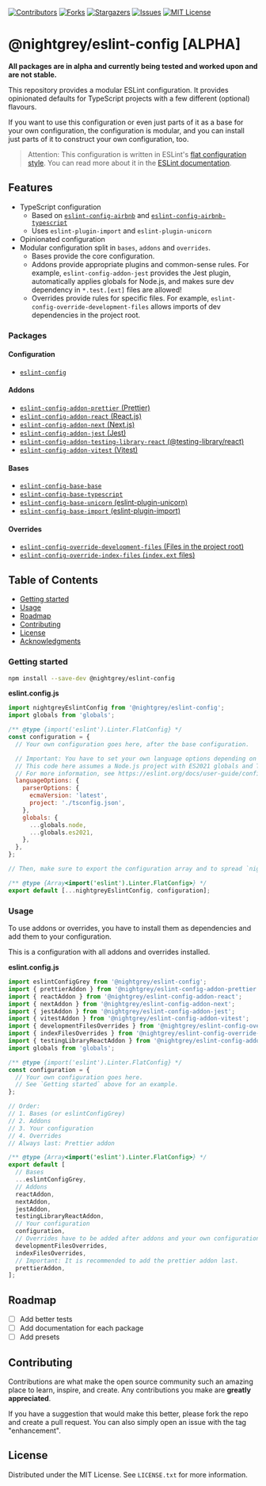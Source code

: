 <!--
*** I'm using markdown "reference style" links for readability.
*** Reference links are enclosed in brackets [ ] instead of parentheses ( ).
*** See the bottom of this document for the declaration of the reference variables
*** for contributors-url, forks-url, etc. This is an optional, concise syntax you may use.
*** https://www.markdownguide.org/basic-syntax/#reference-style-links
-->

[![Contributors][contributors-shield]][contributors-url] [![Forks][forks-shield]][forks-url]
[![Stargazers][stars-shield]][stars-url] [![Issues][issues-shield]][issues-url]
[![MIT License][license-shield]][license-url]

# @nightgrey/eslint-config [ALPHA]

**All packages are in alpha and currently being tested and worked upon and are not stable.**

This repository provides a modular ESLint configuration. It provides opinionated defaults for TypeScript projects with a few different (optional) flavours.

If you want to use this configuration or even just parts of it as a base for your own configuration, the configuration is modular, and you can install just parts of it to construct your own configuration, too.

> Attention: This configuration is written in ESLint's [flat configuration style](https://eslint.org/docs/latest/use/configure/configuration-files-new). You can read more about it in the [ESLint documentation](https://eslint.org/docs/latest/use/configure/configuration-files-new).

## Features

- TypeScript configuration
  - Based on [`eslint-config-airbnb`](https://www.npmjs.com/package/eslint-config-airbnb) and [`eslint-config-airbnb-typescript`](https://www.npmjs.com/package/eslint-config-airbnb-typescript)
  - Uses `eslint-plugin-import` and `eslint-plugin-unicorn`
- Opinionated configuration
- Modular configuration split in `bases`, `addons` and `overrides`.
  - Bases provide the core configuration.
  - Addons provide appropriate plugins and common-sense rules.
    For example, `eslint-config-addon-jest` provides the Jest plugin, automatically applies globals for Node.js, and makes sure dev dependency in `*.test.[ext]` files are allowed!
  - Overrides provide rules for specific files.
    For example, `eslint-config-override-development-files` allows imports of dev dependencies in the project root.

### Packages

#### Configuration

- [`eslint-config`](/packages/config)

#### Addons

- [`eslint-config-addon-prettier` (Prettier)](/packages/addons/prettier)
- [`eslint-config-addon-react` (React.js)](/packages/addons/react)
- [`eslint-config-addon-next` (Next.js)](/packages/addons/next)
- [`eslint-config-addon-jest` (Jest)](/packages/addons/jest)
- [`eslint-config-addon-testing-library-react` (@testing-library/react)](/packages/addons/testing-library-react)
- [`eslint-config-addon-vitest` (Vitest)](/packages/addons/vitest)

#### Bases

- [`eslint-config-base-base`](/packages/bases/base)
- [`eslint-config-base-typescript`](/packages/bases/typescript)
- [`eslint-config-base-unicorn` (eslint-plugin-unicorn)](/packages/bases/unicorn)
- [`eslint-config-base-import` (eslint-plugin-import)](/packages/bases/import)

#### Overrides

- [`eslint-config-override-development-files` (Files in the project root)](/packages/overrides/development-files)
- [`eslint-config-override-index-files` (`index.ext` files)](/packages/overrides/index-files)

## Table of Contents

- [Getting started](#getting-started)
- [Usage](#usage)
- [Roadmap](#roadmap)
- [Contributing](#contributing)
- [License](#license)
- [Acknowledgments](#acknowledgments)

### Getting started

```sh
npm install --save-dev @nightgrey/eslint-config
```

**eslint.config.js**

```js
import nightgreyEslintConfig from '@nightgrey/eslint-config';
import globals from 'globals';

/** @type {import('eslint').Linter.FlatConfig} */
const configuration = {
  // Your own configuration goes here, after the base configuration.

  // Important: You have to set your own language options depending on your project.
  // This code here assumes a Node.js project with ES2021 globals and TypeScript.
  // For more information, see https://eslint.org/docs/user-guide/configuring/language-options
  languageOptions: {
    parserOptions: {
      ecmaVersion: 'latest',
      project: './tsconfig.json',
    },
    globals: {
      ...globals.node,
      ...globals.es2021,
    },
  },
};

// Then, make sure to export the configuration array and to spread `nightgreyEslintConfig` first!

/** @type {Array<import('eslint').Linter.FlatConfig>} */
export default [...nightgreyEslintConfig, configuration];
```

### Usage

To use addons or overrides, you have to install them as dependencies and add them to your configuration.

This is a configuration with all addons and overrides installed.

**eslint.config.js**

```js
import eslintConfigGrey from '@nightgrey/eslint-config';
import { prettierAddon } from '@nightgrey/eslint-config-addon-prettier';
import { reactAddon } from '@nightgrey/eslint-config-addon-react';
import { nextAddon } from '@nightgrey/eslint-config-addon-next';
import { jestAddon } from '@nightgrey/eslint-config-addon-jest';
import { vitestAddon } from '@nightgrey/eslint-config-addon-vitest';
import { developmentFilesOverrides } from '@nightgrey/eslint-config-override-development-files';
import { indexFilesOverrides } from '@nightgrey/eslint-config-override-index-files';
import { testingLibraryReactAddon } from '@nightgrey/eslint-config-addon-testing-library-react';
import globals from 'globals';

/** @type {import('eslint').Linter.FlatConfig} */
const configuration = {
  // Your own configuration goes here.
  // See `Getting started` above for an example.
};

// Order:
// 1. Bases (or eslintConfigGrey)
// 2. Addons
// 3. Your configuration
// 4. Overrides
// Always last: Prettier addon

/** @type {Array<import('eslint').Linter.FlatConfig>} */
export default [
  // Bases
  ...eslintConfigGrey,
  // Addons
  reactAddon,
  nextAddon,
  jestAddon,
  testingLibraryReactAddon,
  // Your configuration
  configuration,
  // Overrides have to be added after addons and your own configuration.
  developmentFilesOverrides,
  indexFilesOverrides,
  // Important: It is recommended to add the prettier addon last.
  prettierAddon,
];
```

## Roadmap

- [ ] Add better tests
- [ ] Add documentation for each package
- [ ] Add presets

## Contributing

Contributions are what make the open source community such an amazing place to learn, inspire, and create. Any
contributions you make are **greatly appreciated**.

If you have a suggestion that would make this better, please fork the repo and create a pull request. You can also
simply open an issue with the tag "enhancement".

## License

Distributed under the MIT License. See `LICENSE.txt` for more information.

<!-- MARKDOWN LINKS & IMAGES -->
<!-- https://www.markdownguide.org/basic-syntax/#reference-style-links -->

[contributors-shield]: https://img.shields.io/github/contributors/nightgrey/eslint-config.svg?style=for-the-badge
[contributors-url]: https://github.com/nightgrey/eslint-config/graphs/contributors
[forks-shield]: https://img.shields.io/github/forks/nightgrey/eslint-config.svg?style=for-the-badge
[forks-url]: https://github.com/nightgrey/eslint-config/network/members
[stars-shield]: https://img.shields.io/github/stars/nightgrey/eslint-config.svg?style=for-the-badge
[stars-url]: https://github.com/nightgrey/eslint-config/stargazers
[issues-shield]: https://img.shields.io/github/issues/nightgrey/eslint-config.svg?style=for-the-badge
[issues-url]: https://github.com/nightgrey/eslint-config/issues
[license-shield]: https://img.shields.io/github/license/nightgrey/eslint-config.svg?style=for-the-badge
[license-url]: https://github.com/nightgrey/eslint-config/blob/master/LICENSE.txt
[product-screenshot]: images/screenshot.png
